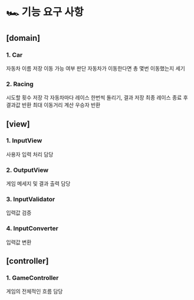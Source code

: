 # 🏎️ 기능 요구 사항

## [domain]

### 1. Car

자동차 이름 저장
이동 가능 여부 판단
자동차가 이동한다면 총 몇번 이동했는지 세기

### 2. Racing

시도할 횟수 저장
각 자동차마다 레이스 한번씩 돌리기, 결과 저장
최종 레이스 종료 후 결과값 반환
최대 이동거리 계산
우승자 반환

## [view]

### 1. InputView

사용자 입력 처리 담당

### 2. OutputView

게임 메세지 및 결과 출력 담당

### 3. InputValidator

입력값 검증

### 4. InputConverter

입력값 변환

## [controller]

### 1. GameController

게임의 전체적인 흐름 담당
